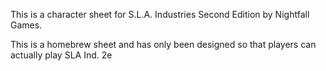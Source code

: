 This is a character sheet for S.L.A. Industries Second Edition by Nightfall Games.

This is a homebrew sheet and has only been designed so that players can actually play SLA Ind. 2e
